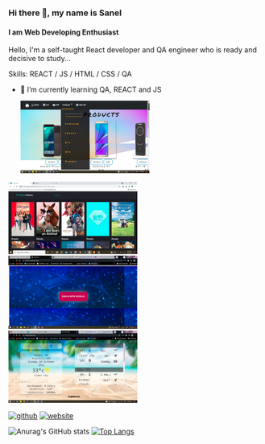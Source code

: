 
### Hi there 👋, my name is Sanel
#### I am Web Developing Enthusiast
Hello,  I'm a self-taught React developer and QA engineer who is ready and decisive to study...

Skills:  REACT / JS / HTML / CSS / QA

- 🌱 I’m currently learning QA, REACT and JS 

  <a href="https://github.com/Sanelsss/storecetiri">
  <img src="store1.jpg" width="256" />
</a>
  
<a href="https://github.com/Sanelsss/TBDB-Movies-and-TV-Shows-App">
  <img src="movie.png" width="256 />
</a>
                              
  <a href="https://github.com/Sanelsss/simple-chat-app" >
  <img src="tri.png" width="256" />
</a>      
                                
<a href="https://github.com/Sanelsss/weather">
  <img src="vrijeme2.png" width="256"/>
</a>
                                     



[<img src='https://cdn.jsdelivr.net/npm/simple-icons@3.0.1/icons/github.svg' alt='github' height='40'>](https://github.com/Sanelsss)  [<img src='https://cdn.jsdelivr.net/npm/simple-icons@3.0.1/icons/icloud.svg' alt='website' height='40'>](https://sanel.netlify.app/)  



![Anurag's GitHub stats](https://github-readme-stats.vercel.app/api?username=Sanelsss&hide=contribs,prs)
[![Top Langs](https://github-readme-stats.vercel.app/api/top-langs/?username=Sanelsss&layout=compact)](https://github.com/anuraghazra/github-readme-stats)




